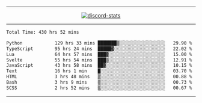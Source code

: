 <a href="https://www.github.com/ripavoid" target="_blank" rel="noreferrer">

-------

<div align='center'>
    <a href='https://discordapp.com/users/825178146797518881'>
        <img align='center' alt='discord-stats' src='https://api.discord-status.me/825178146797518881?nitro&boost=4&gradient=%231e0b1a%2C%23000000%2C%23000000%2C%23160316'></img>
    </a>
</div>

-------

<!--START_SECTION:waka-->

```txt
Total Time: 430 hrs 52 mins

Python            129 hrs 33 mins ███████▒░░░░░░░░░░░░░░░░░   29.90 %
TypeScript        95 hrs 24 mins  █████▓░░░░░░░░░░░░░░░░░░░   22.02 %
Lua               64 hrs 57 mins  ███▓░░░░░░░░░░░░░░░░░░░░░   15.00 %
Svelte            55 hrs 54 mins  ███▒░░░░░░░░░░░░░░░░░░░░░   12.91 %
JavaScript        43 hrs 58 mins  ██▓░░░░░░░░░░░░░░░░░░░░░░   10.15 %
Text              16 hrs 1 min    █░░░░░░░░░░░░░░░░░░░░░░░░   03.70 %
HTML              3 hrs 48 mins   ▒░░░░░░░░░░░░░░░░░░░░░░░░   00.88 %
Bash              3 hrs 9 mins    ▒░░░░░░░░░░░░░░░░░░░░░░░░   00.73 %
SCSS              2 hrs 52 mins   ▒░░░░░░░░░░░░░░░░░░░░░░░░   00.67 %
```

<!--END_SECTION:waka-->

-------
